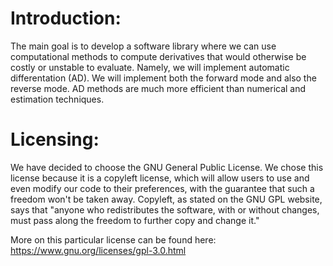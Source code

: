 # Introduction: 
The main goal is to develop a software library where we can use computational methods to compute derivatives that would otherwise be costly or unstable to evaluate. Namely, we will implement automatic differentation (AD). We will implement both the forward mode and also the reverse mode. AD methods are much more efficient than  numerical and estimation techniques.  

# Licensing:
We have decided to choose the GNU General Public License. We chose this license because it is a copyleft license, which will allow users to use and even modify our code to their preferences, with the guarantee that such a freedom won't be taken away. Copyleft, as stated on the GNU GPL website, says that "anyone who redistributes the software, with or without changes, must pass along the freedom to further copy and change it."

More on this particular license can be found here: https://www.gnu.org/licenses/gpl-3.0.html 

